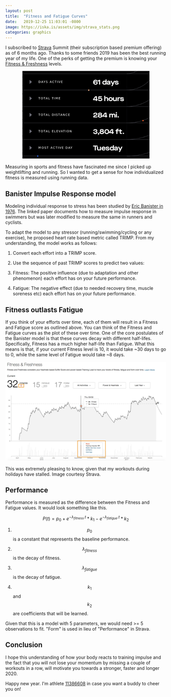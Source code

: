 ```yaml
---
layout: post
title:  "Fitness and Fatigue Curves"
date:   2019-12-25 11:03:01 -0800
image: https://iska.is/assets/img/strava_stats.png
categories: graphics
---
```


<script type="text/x-mathjax-config">
  MathJax.Hub.Config({
    extensions: [
      "MathMenu.js",
      "MathZoom.js",
      "AssistiveMML.js",
      "a11y/accessibility-menu.js"
    ],
    jax: ["input/TeX", "output/CommonHTML"],
    TeX: {
      extensions: [
        "AMSmath.js",
        "AMSsymbols.js",
        "noErrors.js",
        "noUndefined.js",
      ]
    }
  });
</script>

<script type="text/javascript" async
  src="https://cdnjs.cloudflare.com/ajax/libs/mathjax/2.7.5/MathJax.js?config=TeX-MML-AM_CHTML">
</script>

I subscribed to [Strava](http://strava.com) Summit (their subscription based premium offering) as of 6 months ago. Thanks to some friends 2019 has been the best running year of my life. One of the perks of getting the premium is knowing your [Fitness & Freshness](https://support.strava.com/hc/en-us/articles/216918477-Fitness-Freshness-Summit-) levels.

<p style="text-align:center;">
  <img src="/assets/img/strava_stats.png" width="400"/>
</p>

Measuring in sports and fitness have fascinated me since I picked up weightlifting and running. So I wanted to get a sense for how individualized fitness is measured using running data.

Banister Impulse Response model
-------------------------------

Modeling individual response to stress has been studied by [Eric Banister in 1976](https://web.archive.org/web/20191226023243/https://www.math.fsu.edu/~dgalvis/journalclub/papers/11_28_2016.pdf). The linked paper documents how to measure impulse response in swimmers but was later modified to measure the same in runners and cyclists.

To adapt the model to any stressor (running/swimming/cycling or any exercise), he proposed heart rate based metric called TRIMP. From my understanding, the model works as follows:

1.  Convert each effort into a TRIMP score.

2.  Use the sequence of past TRIMP scores to predict two values:

1.  Fitness: The positive influence (due to adaptation and other phenomenon) each effort has on your future performance.

2.  Fatigue: The negative effect (due to needed recovery time, muscle soreness etc) each effort has on your future performance.

Fitness outlasts Fatigue
------------------------

If you think of your efforts over time, each of them will result in a Fitness and Fatigue score as outlined above. You can think of the Fitness and Fatigue curves as the plot of these over time. One of the core postulates of the Banister model is that these curves decay with different half-lifes. Specifically, Fitness has a much higher half-life than Fatigue. What this means is that, if your current Fitness level is 10, it would take ~30 days to go to 0, while the same level of Fatigue would take ~8 days.

<p style="text-align:center;">
  <img src="/assets/img/strava_curves.jpg" width="600"/>
</p>

This was extremely pleasing to know, given that my workouts during holidays have stalled. Image courtesy Strava.

Performance
-----------

Performance is measured as the difference between the Fitness and Fatigue values. It would look something like this.

$$P(t) = p_0 + e^{- \lambda_{fitness} . t}*k_1 - e^{- \lambda_{fatigue} . t}*k_2$$


1.  $$p_0$$ is a constant that represents the baseline performance.

2.  $$\lambda_{fitness}$$ is the decay of fitness.

3.  $$\lambda_{fatigue}$$ is the decay of fatigue.

4.  $$k_1$$ and $$k_2$$ are coefficients that will be learned.

Given that this is a model with 5 parameters, we would need >= 5 observations to fit. "Form" is used in lieu of "Performance" in Strava.

Conclusion
----------

I hope this understanding of how your body reacts to training impulse and the fact that you will not lose your momentum by missing a couple of workouts in a row, will motivate you towards a stronger, faster and longer 2020.

Happy new year. I'm athlete [11386608](https://www.strava.com/athletes/11386608) in case you want a buddy to cheer you on!

